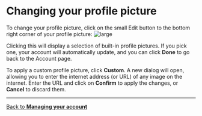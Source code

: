 # Changing your profile picture

To change your profile picture, click on the small Edit button to the bottom right corner of your profile picture:
![large](@client/help/assets/settings-account-pfp-edit-button.png)

Clicking this will display a selection of built-in profile pictures. If you pick one, your account will automatically update, and you can click **Done** to go back to the Account page.

To apply a custom profile picture, click **Custom**. A new dialog will open, allowing you to enter the internet address (or URL) of any image on the internet. Enter the URL and click on **Confirm** to apply the changes, or **Cancel** to discard them.

---

[Back to **Managing your account**](@client/help/Settings/account.md)
